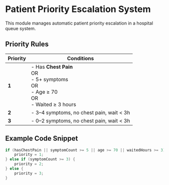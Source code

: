# Patient Priority Escalation System

This module manages automatic patient priority escalation in a hospital queue system.

## Priority Rules

| Priority | Conditions |
|----------|------------|
| **1**    | - Has **Chest Pain**<br>OR<br>- 5+ symptoms<br>OR<br>- Age ≥ 70<br>OR<br>- Waited ≥ 3 hours |
| **2**    | - 3–4 symptoms, no chest pain, wait < 3h |
| **3**    | - 0–2 symptoms, no chest pain, wait < 3h |

## Example Code Snippet

```c
if (hasChestPain || symptomCount >= 5 || age >= 70 || waitedHours >= 3) {
    priority = 1;
} else if (symptomCount >= 3) {
    priority = 2;
} else {
    priority = 3;
}
